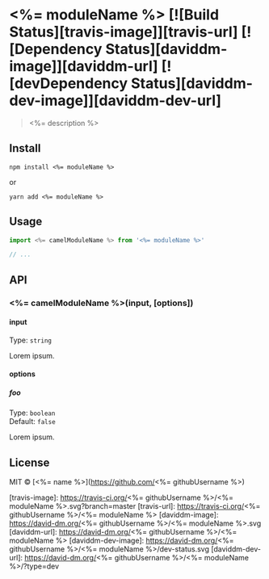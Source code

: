 # <%= moduleName %> [![Build Status][travis-image]][travis-url] [![Dependency Status][daviddm-image]][daviddm-url] [![devDependency Status][daviddm-dev-image]][daviddm-dev-url]

> <%= description %>


## Install

```
npm install <%= moduleName %>
```
or
```
yarn add <%= moduleName %>
```


## Usage

```js
import <%= camelModuleName %> from '<%= moduleName %>'

// ...
```


## API

### <%= camelModuleName %>(input, [options])

#### input

Type: `string`

Lorem ipsum.

#### options

##### foo

Type: `boolean`<br>
Default: `false`

Lorem ipsum.


## License

MIT © [<%= name %>](https://github.com/<%= githubUsername %>)


[travis-image]: https://travis-ci.org/<%= githubUsername %>/<%= moduleName %>.svg?branch=master
[travis-url]: https://travis-ci.org/<%= githubUsername %>/<%= moduleName %>
[daviddm-image]: https://david-dm.org/<%= githubUsername %>/<%= moduleName %>.svg
[daviddm-url]: https://david-dm.org/<%= githubUsername %>/<%= moduleName %>
[daviddm-dev-image]: https://david-dm.org/<%= githubUsername %>/<%= moduleName %>/dev-status.svg
[daviddm-dev-url]: https://david-dm.org/<%= githubUsername %>/<%= moduleName %>/?type=dev
